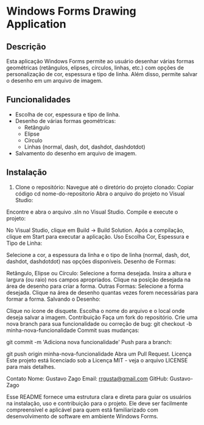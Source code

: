 # Windows Forms Drawing Application

## Descrição

Esta aplicação Windows Forms permite ao usuário desenhar várias formas geométricas (retângulos, elipses, círculos, linhas, etc.) com opções de personalização de cor, espessura e tipo de linha. Além disso, permite salvar o desenho em um arquivo de imagem.

## Funcionalidades

- Escolha de cor, espessura e tipo de linha.
- Desenho de várias formas geométricas:
  - Retângulo
  - Elipse
  - Círculo
  - Linhas (normal, dash, dot, dashdot, dashdotdot)
- Salvamento do desenho em arquivo de imagem.

## Instalação

1. Clone o repositório:
Navegue até o diretório do projeto clonado:
Copiar código
cd nome-do-repositorio
Abra o arquivo do projeto no Visual Studio:

Encontre e abra o arquivo .sln no Visual Studio.
Compile e execute o projeto:

No Visual Studio, clique em Build -> Build Solution.
Após a compilação, clique em Start para executar a aplicação.
Uso
Escolha Cor, Espessura e Tipo de Linha:

Selecione a cor, a espessura da linha e o tipo de linha (normal, dash, dot, dashdot, dashdotdot) nas opções disponíveis.
Desenho de Formas:

Retângulo, Elipse ou Círculo:
Selecione a forma desejada.
Insira a altura e largura (ou raio) nos campos apropriados.
Clique na posição desejada na área de desenho para criar a forma.
Outras Formas:
Selecione a forma desejada.
Clique na área de desenho quantas vezes forem necessárias para formar a forma.
Salvando o Desenho:

Clique no ícone de disquete.
Escolha o nome do arquivo e o local onde deseja salvar a imagem.
Contribuição
Faça um fork do repositório.
Crie uma nova branch para sua funcionalidade ou correção de bug:
git checkout -b minha-nova-funcionalidade
Commit suas mudanças:

git commit -m 'Adiciona nova funcionalidade'
Push para a branch:

git push origin minha-nova-funcionalidade
Abra um Pull Request.
Licença
Este projeto está licenciado sob a Licença MIT - veja o arquivo LICENSE para mais detalhes.

Contato
Nome: Gustavo Zago
Email: rrgusta@gmail.com
GitHub: Gustavo-Zago

Esse README fornece uma estrutura clara e direta para guiar os usuários na instalação, uso e contribuição para o projeto. Ele deve ser facilmente compreensível e aplicável para quem está familiarizado com desenvolvimento de software em ambiente Windows Forms.

